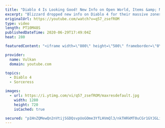 ```yaml
---
title: "Diablo 4 Is Looking Good! New Info on Open World, Items &amp; More! (Barb &amp; Sorceress Gameplay)"
excerpt: "Blizzard dropped new info on Diablo 4 for their massive zones, PvP Content, legendary gear & more! We also learn that the game is not quite in Alpha yet."
originalUrl: https://youtube.com/watch?v=q57_zsefROM
type: video
length: PT10M48S
publishedDateTime: 2020-06-29T17:49:04Z
heat: 280

featuredContent: "<iframe width=\"800\" height=\"500\" frameborder=\"0\" src=\"https://www.youtube.com/embed/q57_zsefROM\" allow=\"accelerometer; autoplay; encrypted-media; gyroscope; picture-in-picture\" allowfullscreen></iframe>"

provider:
  name: Vulkan
  domain: youtube.com

topics:
  - Diablo 4
  - Sorceress

images:
  - url: https://i.ytimg.com/vi/q57_zsefROM/maxresdefault.jpg
    width: 1280
    height: 720
    isCached: true

secured: "p1HnZQMewQn2nVtijSGDQsvpUoGOme3YfLHVmQl3/nkTHRkMT0uCGr1GYJGLip0s61duzQTWgyJTgUKcTfZWXEJH9QXS5UdrcVymvLnfmcXQLuYTcU1mJbxZd+jaa2U3rheqUkWOcqOAVpHQ8uLb0Hzc1KkUvcPLSSyqTm2D37RUCoIwAtbKlQHisL5oqM09RaAwgJK4GO93Cd184Jctd8Sdt46Ujf5UUlQYWBozmN294oQfsOOn7PnnoA9Shb7Dbukt5RrzXJg8dsahlJ0c0YvC3TgAXFCe7ocIEJfEhP9wvxeXK5LdM51xlP6iQUPMyTomyqxKqm9h+Td6Qfi16G/1xbS25Zvj6FT3GXLhgwySkr44wefGO4YQLOFnRcB6TbPYYxW9/a724ltxFbgjoA==;h4RPai2w1t447cLzsTYb2w=="
---
```


